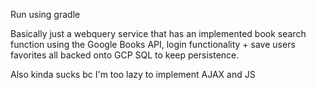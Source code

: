 Run using gradle


Basically just a webquery service that has an implemented book search function using the Google Books API, login functionality + save users favorites all backed onto GCP SQL to keep persistence.

Also kinda sucks bc I'm too lazy to implement AJAX and JS
